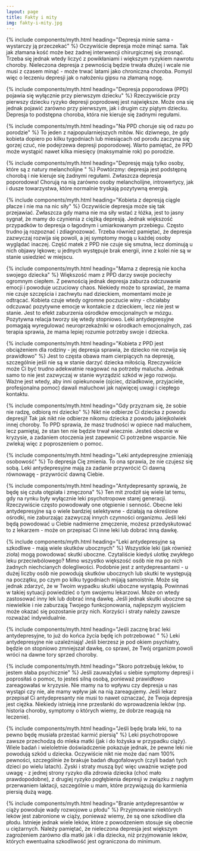 ```yaml
---
layout: page
title: Fakty i mity
img: fakty-i-mity.jpg
---
```


{% include components/myth.html heading="Depresja minie sama - wystarczy ją przeczekać" %}
Oczywiście depresja może minąć sama. Tak jak złamana kość może bez żadnej interwencji chirurgicznej się zrosnąć. Trzeba się jednak wtedy liczyć z powikłaniami i większym ryzykiem nawrotu choroby. Nieleczona depresja z pewnością będzie trwała dłużej i wcale nie musi z czasem minąć - może trwać latami jako chroniczna choroba. Pomyśl więc o leczeniu depresji jak o nałożeniu gipsu na złamaną nogę.

{% include components/myth.html heading="Depresja poporodowa (PPD) pojawia się wyłącznie przy pierwszym dziecku" %}
Rzeczywiście przy pierwszy dziecku ryzyko depresji poprodowej jest największe. Może ona się jednak pojawić zarówno przy pierwszym, jak i drugim czy piątym dziecku. Depresja to podstępna choroba, która nie kieruje się żadnymi regułami.

{% include components/myth.html heading="Na PPD choruje się od razu po porodzie" %}
To jeden z najpopularniejszych mitów. Nic dziwnego, że gdy kobieta dopiero po kilku tygodniach lub miesiącach od porodu zaczyna się gorzej czuć, nie podejrzewa depresji poporodowej. Warto pamiętać, że PPD może wystąpić nawet kilka miesięcy (maksymalnie rok) po porodzie. 

{% include components/myth.html heading="Depresję mają tylko osoby, które są z natury melancholijne " %}
Powtórzmy: depresja jest podstępną chorobą i nie kieruje się żadnymi regułami. Zwłaszcza depresja poporodowa! Chorują na nią zarówno osoby melancholijne, introwertycy, jak i dusze towarzystwa, które normalnie tryskają pozytywną energią.  

{% include components/myth.html heading="Kobieta z depresją ciągle płacze i nie ma na nic siły" %}
Oczywiście depresja może się tak przejawiać. Zwłaszcza gdy mama nie ma siły wstać z łóżka, jest to jasny sygnał, że mamy do czynienia z ciężką depresją. Jednak większość przypadków to depresja o łagodnym i umiarkowanym przebiegu. Często trudno ją rozpoznać i zdiagnozować. Trzeba również pamiętać, że depresja zazwyczaj rozwija się powoli, a jej symptomy mogą u każdej osoby wyglądać inaczej. Część matek z PPD nie czuje się smutna, lecz dominują u nich objawy lękowe; u jednych występuje brak energii, inne z kolei nie są w stanie usiedzieć w miejscu.

{% include components/myth.html heading="Mama z depresją nie kocha swojego dziecka" %}
Większość mam z PPD darzy swoje pociechy ogromnym ciepłem. Z pewnością jednak depresja zaburza odczuwanie emocji i powoduje uczuciowy chaos. Niekiedy może to sprawiać, że mama nie czuje szczęścia i zachwytu nad dzieckiem, momentami może je odtrącać. Kobieta czuje wtedy ogromne poczucie winy - chciałaby odczuwać pozytywne emocje w kontakcie z dzieckiem, lecz nie jest w stanie. Jest to efekt zaburzenia ośrodków emocjonalnych w mózgu. Pozytywna relacja tworzy się wtedy stopniowo. Leki antydepresyjne pomagają wyregulować neuroprzekaźniki w ośrodkach emocjonalnych, zaś terapia sprawia, że mama lepiej rozumie potrzeby swoje i dziecka. 

{% include components/myth.html heading="Kobieta z PPD jest obciążeniem dla rodziny - jej depresja sprawia, że dziecko nie rozwija się prawidłowo" %}
Jest to częsta obawa mam cierpiących na depresję, szczególnie jeśli nie są w stanie darzyć dziecka miłością. Rzeczywiście może Ci być trudno adekwatnie reagować na potrzeby malucha. Jednak samo to nie jest zazwyczaj w stanie wyrządzić szkód w jego rozwoju. Ważne jest wtedy, aby inni opiekunowie (ojciec, dziadkowie, przyjaciele, profesjonalna pomoc) dawali maluchowi jak najwięcej uwagi i ciepłego kontaktu.

{% include components/myth.html heading="Gdy przyznam się, że sobie nie radzę, odbiorą mi dziecko" %}
Nikt nie odbierze Ci dziecka z powodu depresji! Tak jak nikt nie odbierze nikomu dziecka z powodu jakiejkolwiek innej choroby. To PPD sprawia, że masz trudności w opiece nad maluchem, lecz pamiętaj, że stan ten nie będzie trwał wiecznie. Jesteś obecnie w kryzysie, a zadaniem otoczenia jest zapewnić Ci potrzebne wsparcie. Nie zwlekaj więc z poproszeniem o pomoc.

{% include components/myth.html heading="Leki antydepresyjne zmieniają osobowość" %}
To depresja Cię zmienia. To ona sprawia, że nie czujesz się sobą. Leki antydepresyjne mają za zadanie przywrócić Ci dawną równowagę - przywrócić dawną Ciebie.

{% include components/myth.html heading="Antydepresanty sprawią, że będę się czuła otępiała i zmęczona" %}
Ten mit zrodził się wiele lat temu, gdy na rynku były wyłącznie leki psychotropowe starej generacji. Rzeczywiście często powodowały one otępienie i senność. Obecne leki antydepresyjne są o wiele bardziej selektywne - działają na określone ośrodki, nie zaburzając zazwyczaj innych czynności organizmu. Jeśli leki będą powodować u Ciebie nadmierne zmęczenie, możesz przedyskutować to z lekarzem - może on przepisać Ci inne leki lub dobrać inną dawkę.

{% include components/myth.html heading="Leki antydepresyjne są szkodliwe - mają wiele skutków ubocznych" %}
Wszystkie leki (jak również zioła) mogą powodować skutki uboczne. Czytaliście kiedyś ulotkę zwykłego leku przeciwbólowego? Mimo wszystko większość osób nie ma po nich żadnych niechcianych dolegliwości. Podobnie jest z antydepresantami - u dużej liczby osób nie powodują skutków ubocznych lub skutki te występują na początku, po czym po kilku tygodniach mijają samoistnie. Może się jednak zdarzyć, że w Twoim wypadku skutki uboczne wystąpią. Powinnaś w takiej sytuacji powiedzieć o tym swojemu lekarzowi. Może on wtedy zastosować inny lek lub dobrać inną dawkę. Jeśli jednak skutki uboczne są niewielkie i nie zaburzają Twojego funkcjonowania, najlepszym wyjściem może okazać się pozostanie przy nich. Korzyści i straty należy zawsze rozważać indywidualnie.

{% include components/myth.html heading="Jeśli zacznę brać leki antydepresyjne, to już do końca życia będę ich potrzebować " %}
Leki antydepresyjne nie uzależniają! Jeśli bierzesz je pod okiem psychiatry, będzie on stopniowo zmniejszał dawkę, co sprawi, że Twój organizm powoli wróci na dawne tory sprzed choroby. 

{% include components/myth.html heading="Skoro potrzebuję leków, to jestem słaba psychicznie" %}
Jeśli zauważyłaś u siebie symptomy depresji i poprosiłaś o pomoc, to jesteś silną osobą, ponieważ prawidłowo zareagowałaś w kryzysie. Nie mamy na to wpływu czy depresja u nas wystąpi czy nie, ale mamy wpływ jak na nią zareagujemy. Jeśli lekarz przepisał Ci antydepresanty nie musi to nawet oznaczać, że Twoja depresja jest ciężka. Niekiedy istnieją inne przesłanki do wprowadzenia leków (np. historia choroby, symptomy o których wiemy, że dobrze reagują na leczenie). 

{% include components/myth.html heading="Jeśli będę brała leki, to na pewno będę musiała przestać karmić piersią" %}
Leki psychotropowe zawsze przechodzą do mleka matki (jak i do łożyska w przypadku ciąży). Wiele badań i wieloletnie doświadczenie pokazuje jednak, że pewne leki nie powodują szkód u dziecka. Oczywiście nikt nie może dać nam 100% pewności, szczególnie że brakuje badań długofalowych (czyli badań tych dzieci po wielu latach). Zyski i straty muszą być więc uważnie wzięte pod uwagę - z jednej strony ryzyko dla zdrowia dziecka (choć mało prawdopodobne), z drugiej ryzyko pogłębienia depresji w związku z nagłym przerwaniem laktacji, szczególnie u mam, które przywiązują do karmienia piersią dużą wagę. 

{% include components/myth.html heading="Branie antydepresantów w ciąży powoduje wady rozwojowe u płodu" %}
Przyjmowanie niektórych leków jest zabronione w ciąży, ponieważ wiemy, że są one szkodliwe dla płodu. Istnieje jednak wiele leków, które z powodzeniem stosuje się obecnie u ciężarnych. Należy pamiętać, że nieleczona depresja jest większym zagrożeniem zarówno dla matki jak i dla dziecka, niż przyjmowanie leków, których ewentualna szkodliwość jest ograniczona do minimum.  
